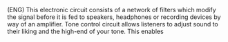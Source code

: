 
(ENG) This electronic circuit consists of a network of filters which modify the signal before it is fed to speakers, headphones or recording devices by way of an amplifier. Tone control circuit  allows listeners to adjust sound to their liking and  the high-end of your tone. This enables 




